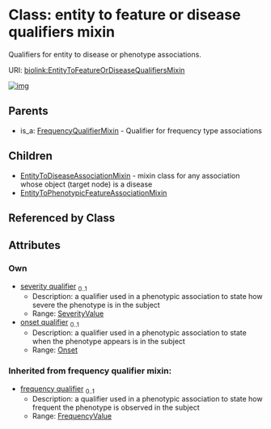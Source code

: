 
# Class: entity to feature or disease qualifiers mixin


Qualifiers for entity to disease or phenotype associations.

URI: [biolink:EntityToFeatureOrDiseaseQualifiersMixin](https://w3id.org/biolink/vocab/EntityToFeatureOrDiseaseQualifiersMixin)


[![img](https://yuml.me/diagram/nofunky;dir:TB/class/[SeverityValue],[Onset],[FrequencyQualifierMixin],[EntityToPhenotypicFeatureAssociationMixin],[Onset]<onset%20qualifier%200..1-%20[EntityToFeatureOrDiseaseQualifiersMixin&#124;frequency_qualifier(i):frequency_value%20%3F],[SeverityValue]<severity%20qualifier%200..1-%20[EntityToFeatureOrDiseaseQualifiersMixin],[EntityToFeatureOrDiseaseQualifiersMixin]^-[EntityToPhenotypicFeatureAssociationMixin],[EntityToFeatureOrDiseaseQualifiersMixin]^-[EntityToDiseaseAssociationMixin],[FrequencyQualifierMixin]^-[EntityToFeatureOrDiseaseQualifiersMixin],[EntityToDiseaseAssociationMixin])](https://yuml.me/diagram/nofunky;dir:TB/class/[SeverityValue],[Onset],[FrequencyQualifierMixin],[EntityToPhenotypicFeatureAssociationMixin],[Onset]<onset%20qualifier%200..1-%20[EntityToFeatureOrDiseaseQualifiersMixin&#124;frequency_qualifier(i):frequency_value%20%3F],[SeverityValue]<severity%20qualifier%200..1-%20[EntityToFeatureOrDiseaseQualifiersMixin],[EntityToFeatureOrDiseaseQualifiersMixin]^-[EntityToPhenotypicFeatureAssociationMixin],[EntityToFeatureOrDiseaseQualifiersMixin]^-[EntityToDiseaseAssociationMixin],[FrequencyQualifierMixin]^-[EntityToFeatureOrDiseaseQualifiersMixin],[EntityToDiseaseAssociationMixin])

## Parents

 *  is_a: [FrequencyQualifierMixin](FrequencyQualifierMixin.md) - Qualifier for frequency type associations

## Children

 * [EntityToDiseaseAssociationMixin](EntityToDiseaseAssociationMixin.md) - mixin class for any association whose object (target node) is a disease
 * [EntityToPhenotypicFeatureAssociationMixin](EntityToPhenotypicFeatureAssociationMixin.md)

## Referenced by Class


## Attributes


### Own

 * [severity qualifier](severity_qualifier.md)  <sub>0..1</sub>
     * Description: a qualifier used in a phenotypic association to state how severe the phenotype is in the subject
     * Range: [SeverityValue](SeverityValue.md)
 * [onset qualifier](onset_qualifier.md)  <sub>0..1</sub>
     * Description: a qualifier used in a phenotypic association to state when the phenotype appears is in the subject
     * Range: [Onset](Onset.md)

### Inherited from frequency qualifier mixin:

 * [frequency qualifier](frequency_qualifier.md)  <sub>0..1</sub>
     * Description: a qualifier used in a phenotypic association to state how frequent the phenotype is observed in the subject
     * Range: [FrequencyValue](types/FrequencyValue.md)
